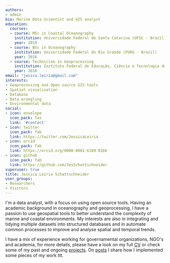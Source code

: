 ```yaml
---
authors:
- admin
bio: Marine Data Scientist and GIS analyst
education:
  courses:
  - course: MSc in Coastal Oceanography
    institution: Universidade Federal de Santa Catarina (UFSC - Brazil)
    year: 2019
  - course: BSc in Oceanography
    institution: Universidade Federal do Rio Grande (FURG - Brazil)
    year: 2016
  - course: Technician in Geoprocessing
    institution: Instituto Federal de Educação, Ciência e Tecnologia do Rio Grande do Sul - Campus Rio Grande (IFRS - Brazil)
    year: 2010
email: "jesica.leiria@gmail.com"
interests:
- Geoprocessing and Open source GIS tools
- Spatial visualisation
- Database
- Data wrangling
- Environmental data
social:
- icon: envelope
  icon_pack: fas
  link: '#contact'
- icon: twitter
  icon_pack: fab
  link: https://twitter.com/JessicaLeiria
- icon: orcid
  icon_pack: fab
  link: https://orcid.org/0000-0001-6189-8166
- icon: github
  icon_pack: fab
  link: https://github.com/JesSchattschneider
superuser: true
title: Jessica Leiria Schattschneider
user_groups:
- Researchers
- Visitors
---
```


I'm a data analyst, with a focus on using open source tools. Having an academic background in oceanography and geoprocessing, I have a passion to use geospatial tools to better understand the complexity of marine and coastal environments. My interests are also in integrating and tidying multiple datasets into structured databases and in automate common processes to improve and analyse spatial and temporal trends.

I have a mix of experience working for governamental organizations, NGO's and academia, for more details, please have a look on my full [CV](/#files/CV) or check some of my past and ongoing [projects](/#projects). On [posts](/#posts) I share how I implemented some pieces of my work ttt.
